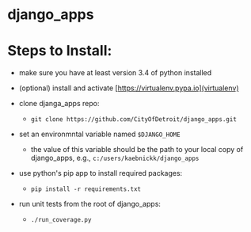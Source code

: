 # django_apps

# Steps to Install:

  * make sure you have at least version 3.4 of python installed

  * (optional) install and activate [https://virtualenv.pypa.io](virtualenv)

  * clone djanga_apps repo:

    - `git clone https://github.com/CityOfDetroit/django_apps.git`

  * set an environmntal variable named `$DJANGO_HOME`

    - the value of this variable should be the path to your local copy of django_apps, e.g., `c:/users/kaebnickk/django_apps`

  * use python's pip app to install required packages:

    - `pip install -r requirements.txt`

  * run unit tests from the root of django_apps:

    - `./run_coverage.py`
